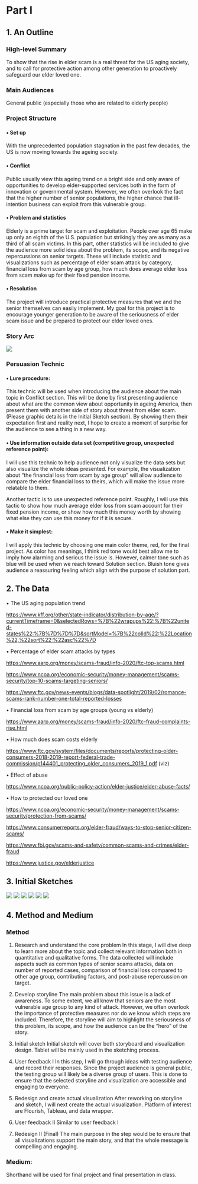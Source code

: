 # Part I

## 1. An Outline

###	High-level Summary
To show that the rise in elder scam is a real threat for the US aging society, and to call for protective action among other generation to proactively safeguard our elder loved one. 

###	Main Audiences
General public (especially those who are related to elderly people)

### Project Structure
#### •	  Set up
With the unprecedented population stagnation in the past few decades, the US is now moving towards the ageing society.

#### •	  Conflict
Public usually view this ageing trend on a bright side and only aware of opportunities to develop elder-supported services both in the form of innovation or governmental system. However, we often overlook the fact that the higher number of senior populations, the higher chance that ill-intention business can exploit from this vulnerable group. 

#### •	  Problem and statistics
Elderly is a prime target for scam and exploitation. People over age 65 make up only an eighth of the U.S. population but strikingly they are as many as a third of all scam victims. In this part, other statistics will be included to give the audience more solid idea about the problem, its scope, and its negative repercussions on senior targets. These will include statistic and visualizations such as percentage of elder scam attack by category, financial loss from scam by age group, how much does average elder loss from scam make up for their fixed pension income. 

#### •	  Resolution
The project will introduce practical protective measures that we and the senior themselves can easily implement. My goal for this project is to encourage younger generation to be aware of the seriousness of elder scam issue and be prepared to protect our elder loved ones. 

### Story Arc

![](/1.png)

### Persuasion Technic 
#### •		Lure procedure: 
This technic will be used when introducing the audience about the main topic in Conflict section. This will be done by first presenting audience about what are the common view about opportunity in ageing America, then present them with another side of story about threat from elder scam. (Please graphic details in the Initial Sketch section). By showing them their expectation first and reality next, I hope to create a moment of surprise for the audience to see a thing in a new way. 

#### •		Use information outside data set (competitive group, unexpected reference point): 
I will use this technic to help audience not only visualize the data sets but also visualize the whole ideas presented. For example, the visualization about “the financial loss from scam by age group” will allow audience to compare the elder financial loss to theirs, which will make the issue more relatable to them. 

Another tactic is to use unexpected reference point. Roughly, I will use this tactic to show how much average elder loss from scam account for their fixed pension income, or show how much this money worth by showing what else they can use this money for if it is secure. 

#### •		Make it simplest: 
I will apply this technic by choosing one main color theme, red, for the final project. As color has meanings, I think red tone would best allow me to imply how alarming and serious the issue is. However, calmer tone such as blue will be used when we reach toward Solution section. Bluish tone gives audience a reassuring feeling which align with the purpose of solution part. 


## 2. The Data

•		 The US aging population trend 

https://www.kff.org/other/state-indicator/distribution-by-age/?currentTimeframe=0&selectedRows=%7B%22wrapups%22:%7B%22united-states%22:%7B%7D%7D%7D&sortModel=%7B%22colId%22:%22Location%22,%22sort%22:%22asc%22%7D  

•		 Percentage of elder scam attacks by types 

https://www.aarp.org/money/scams-fraud/info-2020/ftc-top-scams.html

https://www.ncoa.org/economic-security/money-management/scams-security/top-10-scams-targeting-seniors/

https://www.ftc.gov/news-events/blogs/data-spotlight/2019/02/romance-scams-rank-number-one-total-reported-losses

•		 Financial loss from scam by age groups (young vs elderly) 

https://www.aarp.org/money/scams-fraud/info-2020/ftc-fraud-complaints-rise.html


•		 How much does scam costs elderly

https://www.ftc.gov/system/files/documents/reports/protecting-older-consumers-2018-2019-report-federal-trade-commission/p144401_protecting_older_consumers_2019_1.pdf (viz)

•		 Effect of abuse

https://www.ncoa.org/public-policy-action/elder-justice/elder-abuse-facts/

•		 How to protected our loved one

https://www.ncoa.org/economic-security/money-management/scams-security/protection-from-scams/

https://www.consumerreports.org/elder-fraud/ways-to-stop-senior-citizen-scams/

https://www.fbi.gov/scams-and-safety/common-scams-and-crimes/elder-fraud

https://www.justice.gov/elderjustice



## 3. Initial Sketches

![](/2.png)
![](/3.png)
![](/4.png)
![](/5.png)
![](/6.png)
![](/7.png)


## 4. Method and Medium

### Method

1.	Research and understand the core problem
In this stage, I will dive deep to learn more about the topic and collect relevant information both in quantitative and qualitative forms. The data collected will include aspects such as common types of senior scams attacks, data on number of reported cases, comparison of financial loss compared to other age group, contributing factors, and post-abuse repercussion on target. 

2.	Develop storyline 
The main problem about this issue is a lack of awareness. To some extent, we all know that seniors are the most vulnerable age group to any kind of attack.  However, we often overlook the importance of protective measures nor do we know which steps are included. Therefore, the storyline will aim to highlight the seriousness of this problem, its scope, and how the audience can be the “hero” of the story. 

3.	Initial sketch 
Initial sketch will cover both storyboard and visualization design.  Tablet will be mainly used in the sketching process.

4.	User feedback I
In this step, I will go through ideas with testing audience and record their responses. Since the project audience is general public, the testing group will likely be a diverse group of users. This is done to ensure that the selected storyline and visualization are accessible and engaging to everyone. 

5.	Redesign and create actual visualization
After reworking on storyline and sketch, I will next create the actual visualization. Platform of interest are Flourish, Tableau, and data wrapper. 

6.	User feedback II
Similar to user feedback I

7.	Redesign II (Final)
The main purpose in the step would be to ensure that all visualizations support the main story, and that the whole message is compelling and engaging. 

### Medium:
Shorthand will be used for final project and final presentation in class.

